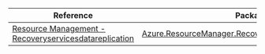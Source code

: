 | Reference | Package | Source |
|---|---|---|
|[Resource Management - Recoveryservicesdatareplication](resourcemanager.recoveryservicesdatareplication-readme.md)|[Azure.ResourceManager.RecoveryServicesDataReplication](https://www.nuget.org/packages/Azure.ResourceManager.RecoveryServicesDataReplication)|[GitHub](https://github.com/Azure/azure-sdk-for-net/blob/main/sdk/recoveryservices-datareplication/Azure.ResourceManager.RecoveryServicesDataReplication)|

